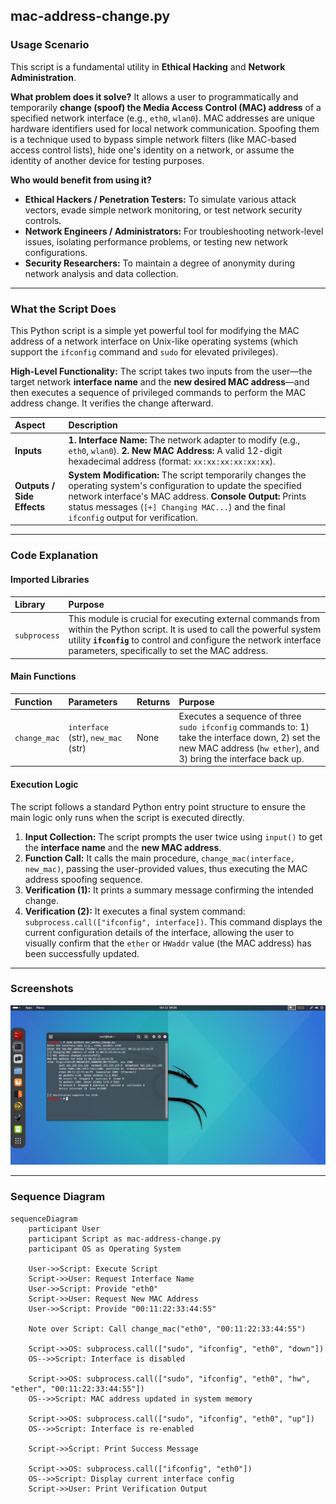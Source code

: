 ## mac-address-change.py

### Usage Scenario
This script is a fundamental utility in **Ethical Hacking** and **Network Administration**.

**What problem does it solve?**
It allows a user to programmatically and temporarily **change (spoof) the Media Access Control (MAC) address** of a specified network interface (e.g., `eth0`, `wlan0`). MAC addresses are unique hardware identifiers used for local network communication. Spoofing them is a technique used to bypass simple network filters (like MAC-based access control lists), hide one's identity on a network, or assume the identity of another device for testing purposes.

**Who would benefit from using it?**
* **Ethical Hackers / Penetration Testers:** To simulate various attack vectors, evade simple network monitoring, or test network security controls.
* **Network Engineers / Administrators:** For troubleshooting network-level issues, isolating performance problems, or testing new network configurations.
* **Security Researchers:** To maintain a degree of anonymity during network analysis and data collection.

---

### What the Script Does

This Python script is a simple yet powerful tool for modifying the MAC address of a network interface on Unix-like operating systems (which support the `ifconfig` command and `sudo` for elevated privileges).

**High-Level Functionality:**
The script takes two inputs from the user—the target network **interface name** and the **new desired MAC address**—and then executes a sequence of privileged commands to perform the MAC address change. It verifies the change afterward.

| Aspect | Description |
| :--- | :--- |
| **Inputs** | **1. Interface Name:** The network adapter to modify (e.g., `eth0`, `wlan0`). **2. New MAC Address:** A valid 12-digit hexadecimal address (format: `xx:xx:xx:xx:xx:xx`). |
| **Outputs / Side Effects** | **System Modification:** The script temporarily changes the operating system's configuration to update the specified network interface's MAC address. **Console Output:** Prints status messages (`[+] Changing MAC...`) and the final `ifconfig` output for verification. |

---

### Code Explanation

#### Imported Libraries

| Library | Purpose |
| :--- | :--- |
| `subprocess` | This module is crucial for executing external commands from within the Python script. It is used to call the powerful system utility **`ifconfig`** to control and configure the network interface parameters, specifically to set the MAC address. |

#### Main Functions

| Function | Parameters | Returns | Purpose |
| :--- | :--- | :--- | :--- |
| `change_mac` | `interface` (str), `new_mac` (str) | None | Executes a sequence of three `sudo ifconfig` commands to: 1) take the interface down, 2) set the new MAC address (`hw ether`), and 3) bring the interface back up. |

#### Execution Logic

The script follows a standard Python entry point structure to ensure the main logic only runs when the script is executed directly.

1.  **Input Collection:** The script prompts the user twice using `input()` to get the **interface name** and the **new MAC address**.
2.  **Function Call:** It calls the main procedure, `change_mac(interface, new_mac)`, passing the user-provided values, thus executing the MAC address spoofing sequence.
3.  **Verification (1):** It prints a summary message confirming the intended change.
4.  **Verification (2):** It executes a final system command: `subprocess.call(["ifconfig", interface])`. This command displays the current configuration details of the interface, allowing the user to visually confirm that the `ether` or `HWaddr` value (the MAC address) has been successfully updated.
          
---

### Screenshots

![mac_address_change.py running](../imgs/mac_address_change.jpg)

---

### Sequence Diagram

```mermaid
sequenceDiagram
    participant User
    participant Script as mac-address-change.py
    participant OS as Operating System
    
    User->>Script: Execute Script
    Script->>User: Request Interface Name
    User->>Script: Provide "eth0"
    Script->>User: Request New MAC Address
    User->>Script: Provide "00:11:22:33:44:55"
    
    Note over Script: Call change_mac("eth0", "00:11:22:33:44:55")
    
    Script->>OS: subprocess.call(["sudo", "ifconfig", "eth0", "down"])
    OS-->>Script: Interface is disabled
    
    Script->>OS: subprocess.call(["sudo", "ifconfig", "eth0", "hw", "ether", "00:11:22:33:44:55"])
    OS-->>Script: MAC address updated in system memory
    
    Script->>OS: subprocess.call(["sudo", "ifconfig", "eth0", "up"])
    OS-->>Script: Interface is re-enabled
    
    Script->>Script: Print Success Message
    
    Script->>OS: subprocess.call(["ifconfig", "eth0"])
    OS-->>Script: Display current interface config
    Script->>User: Print Verification Output